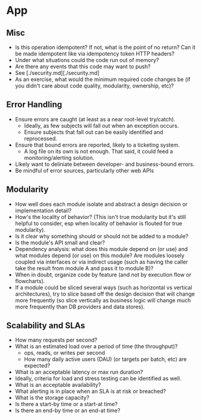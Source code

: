 # App

## Misc

- Is this operation idempotent? If not, what is the point of no return? Can
it be made idempotent like via idempotency token HTTP headers?
- Under what situations could the code run out of memory?
- Are there any events that this code may want to push?
- See [./security.md][./security.md]
- As an exercise, what would the minimum required code changes be (if you didn't
care about code quality, modularity, ownership, etc)?

## Error Handling

- Ensure errors are caught (at least as a near root-level try/catch).
    - Ideally, as few subjects will fall out when an exception occurs.
    - Ensure subjects that fall out can be easily identified and
    reprocessed.
- Ensure that bound errors are reported, likely to a ticketing system.
    - A log file on its own is not enough. That said, it could feed a
    monitoring/alerting solution.
- Likely want to deliniate between developer- and business-bound errors.
- Be mindful of error sources, particularly other web APIs

## Modularity

- How well does each module isolate and abstract a design decision or
implementation detail?
- How's the locality of behavior? (This isn't true modularity but it's still
helpful to consider, esp when locality of behavior is flouted for true
modularity).
- Is it clear why something should or should not be added to a module?
- Is the module's API small and clear?
- Dependency analysis: what does this module depend on (or use) and what modules
depend (or use) on this module? Are modules loosely coupled via interfaces or
via indirect usage (such as having the caller take the result from module A and
pass it to module B)?
- When in doubt, organize code by feature (and not by execution flow or
flowcharts).
- If a module could be sliced several ways (such as horizontal vs vertical
architectures), try to slice based off the design decision that will change more
frequently (so slice vertically as business logic will change much more
frequently than DB providers and data stores).

## Scalability and SLAs

- How many requests per second?
- What is an estimated load over a period of time (the throughput)?
    - ops, reads, or writes per second
    - How many daily active users (DAU) (or targets per batch, etc) are
    expected?
- What is an acceptable latency or max run duration?
- Ideally, criteria for load and stress testing can be identified as well.
- What is an acceptable availability?
- What alerting is in place when an SLA is at risk or breached?
- What is the storage capacity?
- Is there a start-by time or a start-at time?
- Is there an end-by time or an end-at time?

